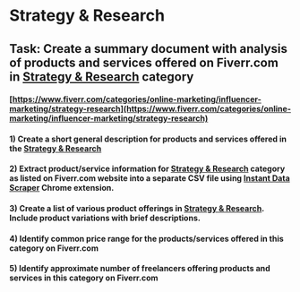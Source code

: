 # Strategy & Research
## Task: Create a summary document with analysis of products and services offered on Fiverr.com in [Strategy & Research](https://www.fiverr.com/categories/online-marketing/influencer-marketing/strategy-research) category
#### [https://www.fiverr.com/categories/online-marketing/influencer-marketing/strategy-research](https://www.fiverr.com/categories/online-marketing/influencer-marketing/strategy-research)
#### 1) Create a short general description for products and services offered in the [Strategy & Research](https://www.fiverr.com/categories/online-marketing/influencer-marketing/strategy-research)
#### 2) Extract product/service information for [Strategy & Research](https://www.fiverr.com/categories/online-marketing/influencer-marketing/strategy-research) category as listed on Fiverr.com website into a separate CSV file using [Instant Data Scraper](https://chrome.google.com/webstore/detail/instant-data-scraper/ofaokhiedipichpaobibbnahnkdoiiah) Chrome extension.
#### 3) Create a list of various product offerings in [Strategy & Research](https://www.fiverr.com/categories/online-marketing/influencer-marketing/strategy-research). Include product variations with brief descriptions.
#### 4) Identify common price range for the products/services offered in this category on Fiverr.com
#### 5) Identify approximate number of freelancers offering products and services in this category on Fiverr.com
